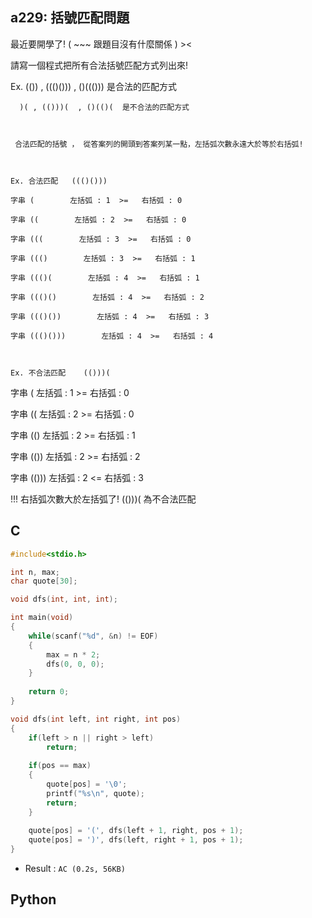 ## a229: 括號匹配問題
最近要開學了!  ( ~~~ 跟題目沒有什麼關係 ) ><

 

請寫一個程式把所有合法括號匹配方式列出來!   

 

Ex. (())  ,  ((()())) , ()((()))  是合法的匹配方式 

 

      )( , (()))(  , ()(()(  是不合法的匹配方式

 

     合法匹配的括號 ， 從答案列的開頭到答案列某一點，左括弧次數永遠大於等於右括弧!  

 

    Ex. 合法匹配   ((()()))     

    字串 (        左括弧 : 1  >=   右括弧 : 0     

    字串 ((        左括弧 : 2  >=   右括弧 : 0   

    字串 (((        左括弧 : 3  >=   右括弧 : 0    

    字串 ((()        左括弧 : 3  >=   右括弧 : 1

    字串 ((()(        左括弧 : 4  >=   右括弧 : 1

    字串 ((()()        左括弧 : 4  >=   右括弧 : 2

    字串 ((()())        左括弧 : 4  >=   右括弧 : 3

    字串 ((()()))        左括弧 : 4  >=   右括弧 : 4        

 

    Ex. 不合法匹配    (()))(

   字串 (        左括弧 : 1  >=   右括弧 : 0 

   字串 ((        左括弧 : 2  >=   右括弧 : 0   

   字串 (()        左括弧 : 2  >=   右括弧 : 1

   字串 (())        左括弧 : 2  >=   右括弧 : 2

   字串 (()))        左括弧 : 2  <=   右括弧 : 3    

!!! 右括弧次數大於左括弧了!  (()))( 為不合法匹配  

## C
```C
#include<stdio.h>

int n, max;
char quote[30];

void dfs(int, int, int);

int main(void)
{	
	while(scanf("%d", &n) != EOF)
	{
		max = n * 2;
		dfs(0, 0, 0);
	}
	
	return 0;
}

void dfs(int left, int right, int pos)
{
	if(left > n || right > left)
		return;
	
	if(pos == max)
	{
		quote[pos] = '\0';
		printf("%s\n", quote);
		return;
	}
	
	quote[pos] = '(', dfs(left + 1, right, pos + 1);
	quote[pos] = ')', dfs(left, right + 1, pos + 1);
}
```
 * Result : `AC (0.2s, 56KB)`

## Python
